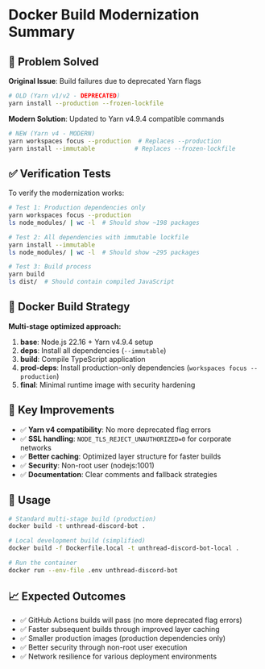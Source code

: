 # Docker Build Modernization Summary

## 🎯 Problem Solved

**Original Issue**: Build failures due to deprecated Yarn flags
```bash
# OLD (Yarn v1/v2 - DEPRECATED)
yarn install --production --frozen-lockfile
```

**Modern Solution**: Updated to Yarn v4.9.4 compatible commands
```bash
# NEW (Yarn v4 - MODERN)
yarn workspaces focus --production  # Replaces --production
yarn install --immutable           # Replaces --frozen-lockfile
```

## ✅ Verification Tests

To verify the modernization works:

```bash
# Test 1: Production dependencies only
yarn workspaces focus --production
ls node_modules/ | wc -l  # Should show ~198 packages

# Test 2: All dependencies with immutable lockfile
yarn install --immutable
ls node_modules/ | wc -l  # Should show ~295 packages

# Test 3: Build process
yarn build
ls dist/  # Should contain compiled JavaScript
```

## 🐳 Docker Build Strategy

**Multi-stage optimized approach:**
1. **base**: Node.js 22.16 + Yarn v4.9.4 setup
2. **deps**: Install all dependencies (`--immutable`)
3. **build**: Compile TypeScript application
4. **prod-deps**: Install production-only dependencies (`workspaces focus --production`)
5. **final**: Minimal runtime image with security hardening

## 🔧 Key Improvements

- ✅ **Yarn v4 compatibility**: No more deprecated flag errors
- ✅ **SSL handling**: `NODE_TLS_REJECT_UNAUTHORIZED=0` for corporate networks
- ✅ **Better caching**: Optimized layer structure for faster builds
- ✅ **Security**: Non-root user (nodejs:1001)
- ✅ **Documentation**: Clear comments and fallback strategies

## 🚀 Usage

```bash
# Standard multi-stage build (production)
docker build -t unthread-discord-bot .

# Local development build (simplified)
docker build -f Dockerfile.local -t unthread-discord-bot-local .

# Run the container
docker run --env-file .env unthread-discord-bot
```

## 📈 Expected Outcomes

- ✅ GitHub Actions builds will pass (no more deprecated flag errors)
- ✅ Faster subsequent builds through improved layer caching
- ✅ Smaller production images (production dependencies only)
- ✅ Better security through non-root user execution
- ✅ Network resilience for various deployment environments
